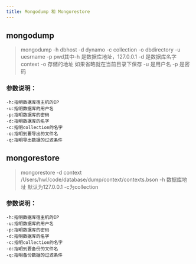 ```yaml
---
title: Mongodump 和 Mongorestore 
---
```


## mongodump
> mongodump -h dbhost -d dynamo -c collection -o dbdirectory -u uesrname -p pwd其中-h 是数据库地址，127.0.0.1  -d 是数据库名字 context  -o 存储的地址  如果省略就在当前目录下保存 -u 是用户名 -p 是密码

### 参数说明：
```
-h:指明数据库宿主机的IP
-u:指明数据库的用户名
-p:指明数据库的密码
-d:指明数据库的名字
-c:指明collection的名字
-o:指明到要导出的文件名
-q:指明导出数据的过滤条件
```
## mongorestore
> mongorestore -d context /Users/hwl/code/database/dump/context/contexts.bson
-h 数据库地址  默认为127.0.0.1 -c为collection

### 参数说明：
```
-h:指明数据库宿主机的IP
-u:指明数据库的用户名
-p:指明数据库的密码
-d:指明数据库的名字
-c:指明collection的名字
-o:指明到要备份的文件名
-q:指明备份数据的过滤条件
```


